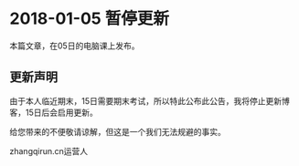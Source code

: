 # 2018-01-05 暂停更新

本篇文章，在05日的电脑课上发布。

## 更新声明

由于本人临近期末，15日需要期末考试，所以特此公布此公告，我将停止更新博客，15日后会启用更新。

给您带来的不便敬请谅解，但这是一个我们无法规避的事实。

zhangqirun.cn运营人
